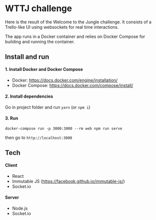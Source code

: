 # WTTJ challenge

Here is the result of the Welcome to the Jungle challenge.
It consists of a Trello-like UI using websockets for real time interactions.

The app runs in a Docker container and relies on Docker Compose for building and running the container.

## Install and run

#### 1. Install Docker and Docker Compose

- Docker: https://docs.docker.com/engine/installation/
- Docker Compose: https://docs.docker.com/compose/install/

#### 2. Install dependencies

Go in project folder and run `yarn` (or `npm i`)

#### 3. Run

```
docker-compose run -p 3000:3000 --rm web npm run serve
```

then go to `http://localhost:3000`

## Tech

#### Client

- React
- Immutable JS (https://facebook.github.io/immutable-js/)
- Socket.io

#### Server

- Node.js
- Socket.io